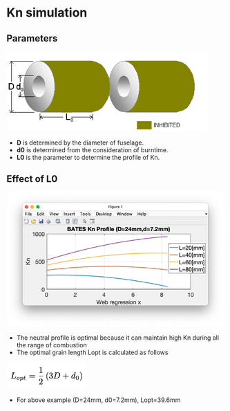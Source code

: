 # Kn simulation



## Parameters 

![](bates.gif)

- **D** is determined by the diameter of fuselage.
- **d0** is determined from the consideration of burntime. 
- **L0** is the parameter to determine the profile of Kn. 

## Effect of L0

![](Kn_BATES.png)

- The neutral profile is optimal because it can maintain high Kn during all the range of combustion
- The optimal grain length Lopt is calculated as follows

![](lopt.png)

- For above example (D=24mm, d0=7.2mm), Lopt=39.6mm


